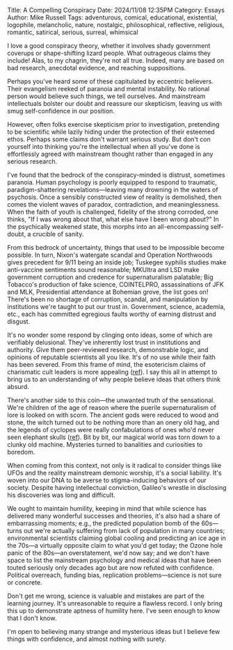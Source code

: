 Title: A Compelling Conspiracy
Date: 2024/11/08 12:35PM
Category: Essays
Author: Mike Russell
Tags: adventurous, comical, educational, existential, logophile, melancholic, nature, nostalgic, philosophical, reflective, religious, romantic, satirical, serious, surreal, whimsical

I love a good conspiracy theory, whether it involves shady government coverups or shape-shifting lizard people. What outrageous claims they include! Alas, to my chagrin, they're not all true. Indeed, many are based on bad research, anecdotal evidence, and reaching suppositions.

Perhaps you've heard some of these capitulated by eccentric believers. Their evangelism reeked of paranoia and mental instability. No rational person would believe such things, we tell ourselves. And mainstream intellectuals bolster our doubt and reassure our skepticism, leaving us with smug self-confidence in our position.

However, often folks exercise skepticism prior to investigation, pretending to be scientific while lazily hiding under the protection of their esteemed ethos. Perhaps some claims don't warrant serious study. But don't con yourself into thinking you're the intellectual when all you've done is effortlessly agreed with mainstream thought rather than engaged in any serious research.

I've found that the bedrock of the conspiracy-minded is distrust, sometimes paranoia. Human psychology is poorly equipped to respond to traumatic, paradigm-shattering revelations—leaving many drowning in the waters of psychosis. Once a sensibly constructed view of reality is demolished, then comes the violent waves of paradox, contradiction, and meaninglessness. When the faith of youth is challenged, fidelity of the strong corroded, one thinks, "If I was wrong about that, what else have I been wrong about?" In the psychically weakened state, this morphs into an all-encompassing self-doubt, a crucible of sanity.

From this bedrock of uncertainty, things that used to be impossible become possible. In turn, Nixon's watergate scandal and Operation Northwoods gives precedent for 9/11 being an inside job; Tuskegee syphilis studies make anti-vaccine sentiments sound reasonable; MKUltra and LSD make government corruption and credence for supernaturalism palatable; Big Tobacco's production of fake science, COINTELPRO, assassinations of JFK and MLK, Presidential attendance at Bohemian grove, the list goes on! There's been no shortage of corruption, scandal, and manipulation by institutions we're taught to put our trust in. Government, science, academia, etc., each has committed egregious faults worthy of earning distrust and disgust.

It's no wonder some respond by clinging onto ideas, some of which are verifiably delusional. They've inherently lost trust in institutions and authority. Give them peer-reviewed research, demonstrable logic, and opinions of reputable scientists all you like. It's of no use while their faith has been severed. From this frame of mind, the esotericism claims of charismatic cult leaders is more appealing ([ref](https://en.wikipedia.org/wiki/Branch_Davidians)). I say this all in attempt to bring us to an understanding of why people believe ideas that others think absurd.

There's another side to this coin—the unwanted truth of the sensational. We're children of the age of reason where the puerile supernaturalism of lore is looked on with scorn. The ancient gods were reduced to wood and stone, the witch turned out to be nothing more than an onery old hag, and the legends of cyclopes were really confabulations of ones who'd never seen elephant skulls ([ref](https://www.ancient-origins.net/myths-legends-europe/cyclopes-0017369/)). Bit by bit, our magical world was torn down to a clunky old machine. Mysteries turned to banalities and curiosities to boredom.

When coming from this context, not only is it radical to consider things like UFOs and the reality mainstream demonic worship, it's a social liability. It's woven into our DNA to be averse to stigma-inducing behaviors of our society. Despite having intellectual conviction, Galileo's wrestle in disclosing his discoveries was long and difficult.

We ought to maintain humility, keeping in mind that while science has delivered many wonderful successes and theories, it's also had a share of embarrassing moments; e.g., the predicted population bomb of the 60s—turns out we're actually suffering from lack of population in many countries; environmental scientists claiming global cooling and predicting an ice age in the 70s—a virtually opposite claim to what you'd get today; the Ozone hole panic of the 80s—an overstatement, we'd now say; and we don't have space to list the mainstream psychology and medical ideas that have been touted seriously only decades ago but are now refuted with confidence. Political overreach, funding bias, replication problems—science is not sure or concrete.

Don't get me wrong, science is valuable and mistakes are part of the learning journey. It's unreasonable to require a flawless record. I only bring this up to demonstrate aptness of humility here. I've seen enough to know that I don't know.

I'm open to believing many strange and mysterious ideas but I believe few things with confidence, and almost nothing with surety.
